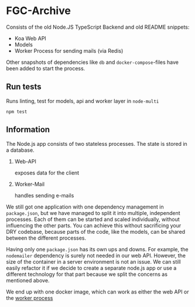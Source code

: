 # FGC-Archive

Consists of the old Node.JS TypeScript Backend and old README snippets:
- Koa Web API
- Models
- Worker Process for sending mails (via Redis)

Other snapshots of dependencies like `db` and `docker-compose`-files have been added to start the process.

## Run tests
Runs linting, test for models, api and worker layer in `node-multi`
```shell
npm test
```

## Information
The Node.js app consists of two stateless processes. The state is stored in a database.

1. Web-API

    exposes data for the client
1. Worker-Mail

    handles sending e-mails

We still got one application with one dependency management in `package.json`, but we have managed to split it into multiple, independent processes. Each of them can be started and scaled individually, without influencing the other parts. You can achieve this without sacrificing your DRY codebase, because parts of the code, like the models, can be shared between the different processes.

Having only one `package.json` has its own ups and downs.
For example, the `nodemailer` dependency is surely not needed in our web API. However, the size of the container in a server environment is not an issue.
We can still easily refactor it if we decide to create a separate node.js app or use a different technology for that part because we split the concerns as mentioned above.

We end up with one docker image, which can work as either the web API or the [worker process](https://12factor.net/concurrency)